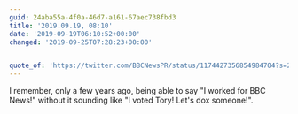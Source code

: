```yaml
---
guid: 24aba55a-4f0a-46d7-a161-67aec738fbd3
title: '2019.09.19, 08:10'
date: '2019-09-19T06:10:52+00:00'
changed: '2019-09-25T07:28:23+00:00'


quote_of: 'https://twitter.com/BBCNewsPR/status/1174427356854984704?s=20'
---
```


I remember, only a few years ago, being able to say "I worked for BBC News!" without it sounding like "I voted Tory! Let's dox someone!".
